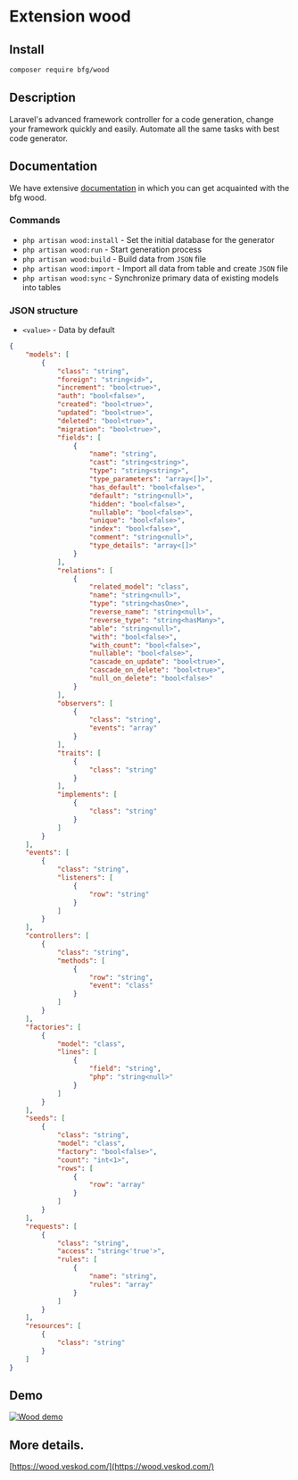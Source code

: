 # Extension wood

## Install
```bash
composer require bfg/wood
```

## Description
Laravel's advanced framework controller for a code generation,
change your framework quickly and easily.
Automate all the same tasks with best code generator.

## Documentation
We have extensive [documentation](https://wood.veskod.com/documentation/wood-application/install) in which you can get acquainted with the bfg wood.

### Commands
 * `php artisan wood:install` - Set the initial database for the generator
 * `php artisan wood:run` - Start generation process
 * `php artisan wood:build` - Build data from `JSON` file
 * `php artisan wood:import` - Import all data from table and create `JSON` file
 * `php artisan wood:sync` - Synchronize primary data of existing models into tables

### JSON structure
 * `<value>` - Data by default
```json
{
    "models": [
        {
            "class": "string",
            "foreign": "string<id>",
            "increment": "bool<true>",
            "auth": "bool<false>",
            "created": "bool<true>",
            "updated": "bool<true>",
            "deleted": "bool<true>",
            "migration": "bool<true>",
            "fields": [
                {
                    "name": "string",
                    "cast": "string<string>",
                    "type": "string<string>",
                    "type_parameters": "array<[]>",
                    "has_default": "bool<false>",
                    "default": "string<null>",
                    "hidden": "bool<false>",
                    "nullable": "bool<false>",
                    "unique": "bool<false>",
                    "index": "bool<false>",
                    "comment": "string<null>",
                    "type_details": "array<[]>"
                }
            ],
            "relations": [
                {
                    "related_model": "class",
                    "name": "string<null>",
                    "type": "string<hasOne>",
                    "reverse_name": "string<null>",
                    "reverse_type": "string<hasMany>",
                    "able": "string<null>",
                    "with": "bool<false>",
                    "with_count": "bool<false>",
                    "nullable": "bool<false>",
                    "cascade_on_update": "bool<true>",
                    "cascade_on_delete": "bool<true>",
                    "null_on_delete": "bool<false>"
                }
            ],
            "observers": [
                {
                    "class": "string",
                    "events": "array"
                }
            ],
            "traits": [
                {
                    "class": "string"
                }
            ],
            "implements": [
                {
                    "class": "string"
                }
            ]
        }
    ],
    "events": [
        {
            "class": "string",
            "listeners": [
                {
                    "row": "string"
                }
            ]
        }
    ],
    "controllers": [
        {
            "class": "string",
            "methods": [
                {
                    "row": "string",
                    "event": "class"
                }
            ]
        }
    ],
    "factories": [
        {
            "model": "class",
            "lines": [
                {
                    "field": "string",
                    "php": "string<null>"
                }
            ]
        }
    ],
    "seeds": [
        {
            "class": "string",
            "model": "class",
            "factory": "bool<false>",
            "count": "int<1>",
            "rows": [
                {
                    "row": "array"
                }
            ]
        }
    ],
    "requests": [
        {
            "class": "string",
            "access": "string<'true'>",
            "rules": [
                {
                    "name": "string",
                    "rules": "array"
                }
            ]
        }
    ],
    "resources": [
        {
            "class": "string"
        }
    ]
}
```

## Demo
[![Wood demo](https://github.com/bfg-s/wood/blob/30f968b7b50d42675e441de6d98b06c34d216052/assets/wood-gif.gif "Wood demo")](https://github.com/bfg-s/wood/blob/30f968b7b50d42675e441de6d98b06c34d216052/assets/wood-gif.gif "Wood demo")

## More details.
[https://wood.veskod.com/](https://wood.veskod.com/)
